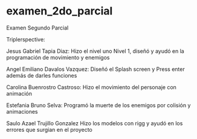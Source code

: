 # examen_2do_parcial
Examen Segundo Parcial

Triplerspective:

Jesus Gabriel Tapia Diaz:
Hizo el nivel uno Nivel 1, diseñó y ayudó en la programación de movimiento y enemigos

Angel Emiliano Davalos Vazquez:
Diseñó el Splash screen y Press enter además de darles funciones

Carolina Buenrostro Castroso:
Hizo el movimiento del personaje con animación

Estefania Bruno Selva:
Programó la muerte de los enemigos por colisión y animaciones

Saulo Azael Trujillo Gonzalez
Hizo los modelos con rigg y ayudó en los errores que surgian en el proyecto